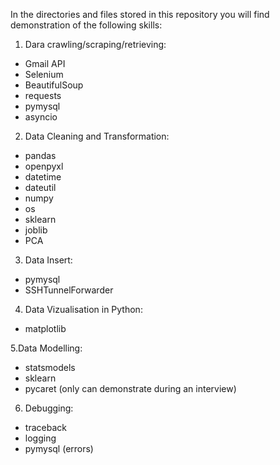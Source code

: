 In the directories and files stored in this repository you will find demonstration of the following skills:

1. Dara crawling/scraping/retrieving:
  - Gmail API
  - Selenium
  - BeautifulSoup
  - requests
  - pymysql
  - asyncio


2. Data Cleaning and Transformation:
- pandas
- openpyxl
- datetime
- dateutil
- numpy
- os
- sklearn
- joblib
- PCA 


3. Data Insert:
- pymysql
- SSHTunnelForwarder



4. Data Vizualisation in Python:
- matplotlib



5.Data Modelling:
- statsmodels
- sklearn
- pycaret (only can demonstrate during an interview)


6. Debugging:
- traceback
- logging
- pymysql (errors)
